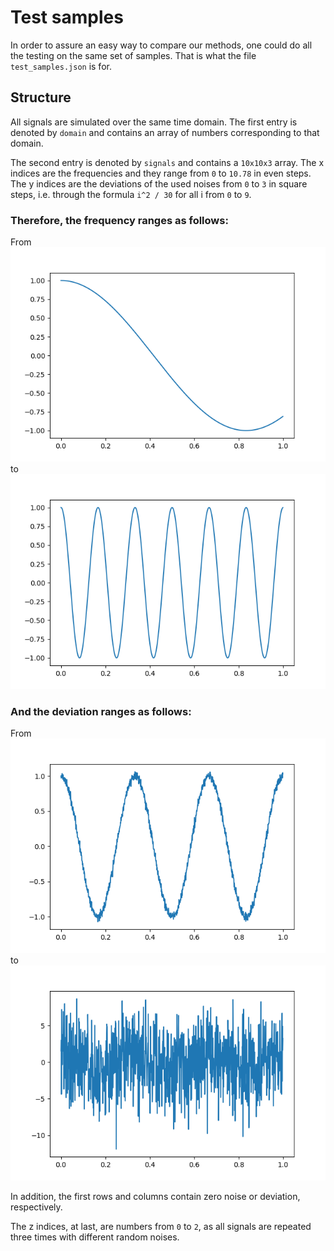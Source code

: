 # Test samples
In order to assure an easy way to compare our methods, one could do all the testing on the same set of samples. That is what the file `test_samples.json` is for.

## Structure

All signals are simulated over the same time domain. The first entry is denoted by `domain` and contains an array of numbers corresponding to that domain.

The second entry is denoted by `signals` and contains a `10x10x3` array. The x indices are the frequencies and they range from `0` to `10.78` in even steps. The y indices are the deviations of the used noises from `0` to `3` in square steps, i.e. through the formula `i^2 / 30` for all i from `0` to `9`.

### Therefore, the frequency ranges as follows:
From
![Freq 1](./test_samples/least_freq.png)
to
![Freq 2](./test_samples/most_freq.png)

### And the deviation ranges as follows:
From
![Noise 1](./test_samples/least_noise.png)
to
![Noise 2](./test_samples/most_noise.png)

In addition, the first rows and columns contain zero noise or deviation, respectively.


The z indices, at last, are numbers from `0` to `2`, as all signals are repeated three times with different random noises.

